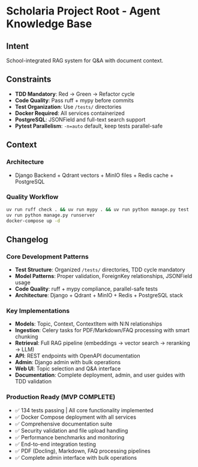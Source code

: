 # Scholaria Project Root - Agent Knowledge Base

## Intent

School-integrated RAG system for Q&A with document context.

## Constraints

- **TDD Mandatory**: Red → Green → Refactor cycle
- **Code Quality**: Pass ruff + mypy before commits
- **Test Organization**: Use `/tests/` directories
- **Docker Required**: All services containerized
- **PostgreSQL**: JSONField and full-text search support
- **Pytest Parallelism**: `-n=auto` default, keep tests parallel-safe

## Context

### Architecture
- Django Backend + Qdrant vectors + MinIO files + Redis cache + PostgreSQL

### Quality Workflow
```bash
uv run ruff check . && uv run mypy . && uv run python manage.py test
uv run python manage.py runserver
docker-compose up -d
```

## Changelog

### Core Development Patterns
- **Test Structure**: Organized `/tests/` directories, TDD cycle mandatory
- **Model Patterns**: Proper validation, ForeignKey relationships, JSONField usage
- **Code Quality**: ruff + mypy compliance, parallel-safe tests
- **Architecture**: Django + Qdrant + MinIO + Redis + PostgreSQL stack

### Key Implementations
- **Models**: Topic, Context, ContextItem with N:N relationships
- **Ingestion**: Celery tasks for PDF/Markdown/FAQ processing with smart chunking
- **Retrieval**: Full RAG pipeline (embeddings → vector search → reranking → LLM)
- **API**: REST endpoints with OpenAPI documentation
- **Admin**: Django admin with bulk operations
- **Web UI**: Topic selection and Q&A interface
- **Documentation**: Complete deployment, admin, and user guides with TDD validation

### Production Ready (MVP COMPLETE)
- ✅ 134 tests passing | All core functionality implemented
- ✅ Docker Compose deployment with all services
- ✅ Comprehensive documentation suite
- ✅ Security validation and file upload handling
- ✅ Performance benchmarks and monitoring
- ✅ End-to-end integration testing
- ✅ PDF (Docling), Markdown, FAQ processing pipelines
- ✅ Complete admin interface with bulk operations
